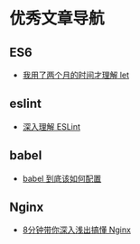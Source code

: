 # 优秀文章导航

## ES6

- [我用了两个月的时间才理解 let](https://zhuanlan.zhihu.com/p/28140450)

## eslint

- [深入理解 ESLint](https://zhuanlan.zhihu.com/p/75531199)

## babel

- [babel 到底该如何配置](https://zhuanlan.zhihu.com/p/30846552)

## Nginx

- [8分钟带你深入浅出搞懂 Nginx](https://zhuanlan.zhihu.com/p/34943332)
